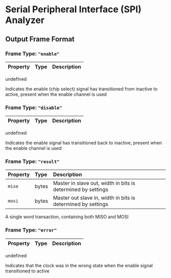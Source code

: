 # Serial Peripheral Interface (SPI) Analyzer
  

## Output Frame Format
  
### Frame Type: `"enable"`

| Property | Type | Description |
| :--- | :--- | :--- |
undefined

Indicates the enable (chip select) signal has transitioned from inactive to active, present when the enable channel is used

### Frame Type: `"disable"`

| Property | Type | Description |
| :--- | :--- | :--- |
undefined

Indicates the enable signal has transitioned back to inactive, present when the enable channel is used

### Frame Type: `"result"`

| Property | Type | Description |
| :--- | :--- | :--- |
| `miso` | bytes | Master in slave out, width in bits is determined by settings |
| `mosi` | bytes | Master out slave in, width in bits is determined by settings |

A single word transaction, containing both MISO and MOSI

### Frame Type: `"error"`

| Property | Type | Description |
| :--- | :--- | :--- |
undefined

Indicates that the clock was in the wrong state when the enable signal transitioned to active

